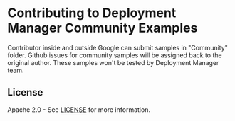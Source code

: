 # Contributing to Deployment Manager Community Examples

Contributor inside and outside Google can submit samples in "Community" folder. Github issues for community samples will be assigned back to the original author. These samples won't be tested by Deployment Manager team.

## License

Apache 2.0 - See [LICENSE](LICENSE) for more information.
